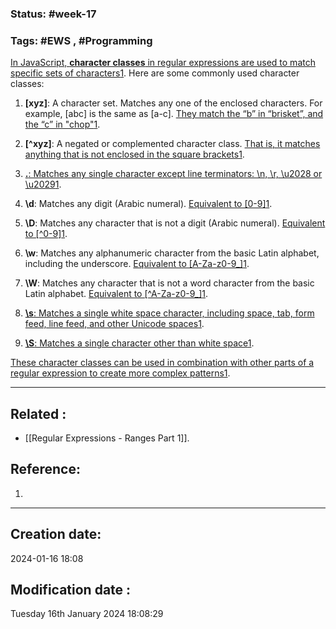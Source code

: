 
### Status: #week-17

### Tags: #EWS  , #Programming 


[In JavaScript, **character classes** in regular expressions are used to match specific sets of characters](https://developer.mozilla.org/en-US/docs/Web/JavaScript/Guide/Regular_Expressions/Character_Classes)[1](https://developer.mozilla.org/en-US/docs/Web/JavaScript/Guide/Regular_Expressions/Character_Classes). Here are some commonly used character classes:

1. **[xyz]**: A character set. Matches any one of the enclosed characters. For example, [abc] is the same as [a-c]. [They match the “b” in “brisket”, and the “c” in "chop"](https://developer.mozilla.org/en-US/docs/Web/JavaScript/Guide/Regular_Expressions/Character_Classes)[1](https://developer.mozilla.org/en-US/docs/Web/JavaScript/Guide/Regular_Expressions/Character_Classes).
    
2. **[^xyz]**: A negated or complemented character class. [That is, it matches anything that is not enclosed in the square brackets](https://developer.mozilla.org/en-US/docs/Web/JavaScript/Guide/Regular_Expressions/Character_Classes)[1](https://developer.mozilla.org/en-US/docs/Web/JavaScript/Guide/Regular_Expressions/Character_Classes).
    
3. [**.**: Matches any single character except line terminators: \n, \r, \u2028 or \u2029](https://developer.mozilla.org/en-US/docs/Web/JavaScript/Guide/Regular_Expressions/Character_Classes)[1](https://developer.mozilla.org/en-US/docs/Web/JavaScript/Guide/Regular_Expressions/Character_Classes).
    
4. **\d**: Matches any digit (Arabic numeral). [Equivalent to [0-9]](https://developer.mozilla.org/en-US/docs/Web/JavaScript/Guide/Regular_Expressions/Character_Classes)[1](https://developer.mozilla.org/en-US/docs/Web/JavaScript/Guide/Regular_Expressions/Character_Classes).
    
5. **\D**: Matches any character that is not a digit (Arabic numeral). [Equivalent to [^0-9]](https://developer.mozilla.org/en-US/docs/Web/JavaScript/Guide/Regular_Expressions/Character_Classes)[1](https://developer.mozilla.org/en-US/docs/Web/JavaScript/Guide/Regular_Expressions/Character_Classes).
    
6. **\w**: Matches any alphanumeric character from the basic Latin alphabet, including the underscore. [Equivalent to [A-Za-z0-9_]](https://developer.mozilla.org/en-US/docs/Web/JavaScript/Guide/Regular_Expressions/Character_Classes)[1](https://developer.mozilla.org/en-US/docs/Web/JavaScript/Guide/Regular_Expressions/Character_Classes).
    
7. **\W**: Matches any character that is not a word character from the basic Latin alphabet. [Equivalent to [^A-Za-z0-9_]](https://developer.mozilla.org/en-US/docs/Web/JavaScript/Guide/Regular_Expressions/Character_Classes)[1](https://developer.mozilla.org/en-US/docs/Web/JavaScript/Guide/Regular_Expressions/Character_Classes).
    
8. [**\s**: Matches a single white space character, including space, tab, form feed, line feed, and other Unicode spaces](https://developer.mozilla.org/en-US/docs/Web/JavaScript/Guide/Regular_Expressions/Character_Classes)[1](https://developer.mozilla.org/en-US/docs/Web/JavaScript/Guide/Regular_Expressions/Character_Classes).
    
9. [**\S**: Matches a single character other than white space](https://developer.mozilla.org/en-US/docs/Web/JavaScript/Guide/Regular_Expressions/Character_Classes)[1](https://developer.mozilla.org/en-US/docs/Web/JavaScript/Guide/Regular_Expressions/Character_Classes).
    

[These character classes can be used in combination with other parts of a regular expression to create more complex patterns](https://developer.mozilla.org/en-US/docs/Web/JavaScript/Guide/Regular_Expressions/Character_Classes)[1](https://developer.mozilla.org/en-US/docs/Web/JavaScript/Guide/Regular_Expressions/Character_Classes).



______________________________________________________________________


## Related : 

- [[Regular Expressions - Ranges Part 1]].

## Reference: 

1.  


---

  ## Creation date: 
  
  2024-01-16 18:08 
  
  
   ## Modification date :
   
   Tuesday 16th January 2024 18:08:29